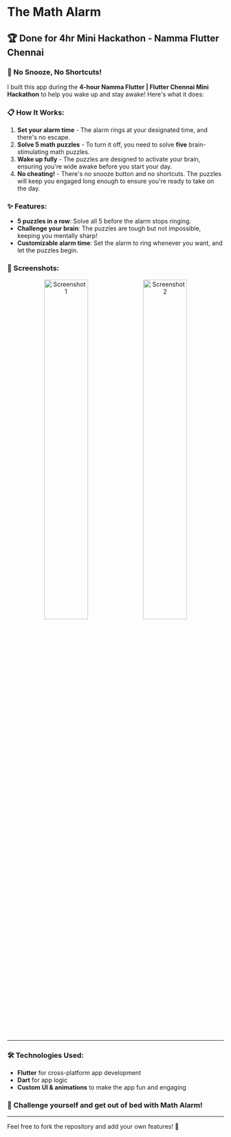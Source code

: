 # The Math Alarm

## 🏆 Done for 4hr Mini Hackathon - Namma Flutter Chennai

### 🧠 No Snooze, No Shortcuts!

I built this app during the **4-hour Namma Flutter | Flutter Chennai Mini Hackathon** to help you wake up and stay awake! Here's what it does:

### 📋 How It Works:
1. **Set your alarm time** - The alarm rings at your designated time, and there's no escape.
2. **Solve 5 math puzzles** - To turn it off, you need to solve **five** brain-stimulating math puzzles.
3. **Wake up fully** - The puzzles are designed to activate your brain, ensuring you're wide awake before you start your day.
4. **No cheating!** - There's no snooze button and no shortcuts. The puzzles will keep you engaged long enough to ensure you're ready to take on the day.

### ✨ Features:
- **5 puzzles in a row**: Solve all 5 before the alarm stops ringing.
- **Challenge your brain**: The puzzles are tough but not impossible, keeping you mentally sharp!
- **Customizable alarm time**: Set the alarm to ring whenever you want, and let the puzzles begin.

### 📸 Screenshots:

<p align="center">
  <img src="https://github.com/user-attachments/assets/9a196796-2a83-458e-87c8-c725ac1e369c" alt="Screenshot 1" width="45%" />
  <img src="https://github.com/user-attachments/assets/478696a2-7de8-4efb-8bb2-79cc8b6827db" alt="Screenshot 2" width="45%" />
</p>

---

### 🛠️ Technologies Used:
- **Flutter** for cross-platform app development
- **Dart** for app logic
- **Custom UI & animations** to make the app fun and engaging

### 🤖 Challenge yourself and get out of bed with Math Alarm!

---

Feel free to fork the repository and add your own features! 🚀
